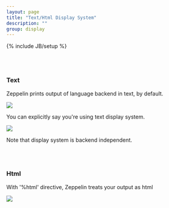 ```yaml
---
layout: page
title: "Text/Html Display System"
description: ""
group: display
---
```

<!--
Licensed under the Apache License, Version 2.0 (the "License");
you may not use this file except in compliance with the License.
You may obtain a copy of the License at

http://www.apache.org/licenses/LICENSE-2.0

Unless required by applicable law or agreed to in writing, software
distributed under the License is distributed on an "AS IS" BASIS,
WITHOUT WARRANTIES OR CONDITIONS OF ANY KIND, either express or implied.
See the License for the specific language governing permissions and
limitations under the License.
-->
{% include JB/setup %}


<a name="text"> </a>
<br />
<br />
### Text

Zeppelin prints output of language backend in text, by default.

<img src="../../assets/themes/zeppelin/img/screenshots/display_text.png" />

You can explicitly say you're using text display system.

<img src="../../assets/themes/zeppelin/img/screenshots/display_text1.png" />

Note that display system is backend independent.

<a name="html"> </a>
<br />
<br />
### Html

With '%html' directive, Zeppelin treats your output as html

<img src="../../assets/themes/zeppelin/img/screenshots/display_html.png" />
